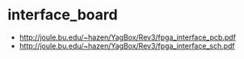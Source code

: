 # interface_board
 * http://joule.bu.edu/~hazen/YagBox/Rev3/fpga_interface_pcb.pdf
 * http://joule.bu.edu/~hazen/YagBox/Rev3/fpga_interface_sch.pdf

